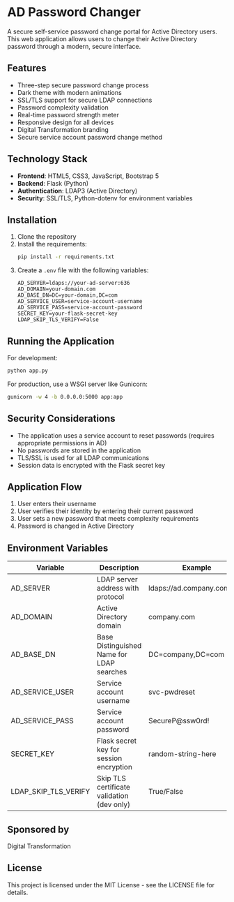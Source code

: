 # AD Password Changer

A secure self-service password change portal for Active Directory users. This web application allows users to change their Active Directory password through a modern, secure interface.

## Features

- Three-step secure password change process
- Dark theme with modern animations
- SSL/TLS support for secure LDAP connections
- Password complexity validation
- Real-time password strength meter
- Responsive design for all devices
- Digital Transformation branding
- Secure service account password change method

## Technology Stack

- **Frontend**: HTML5, CSS3, JavaScript, Bootstrap 5
- **Backend**: Flask (Python)
- **Authentication**: LDAP3 (Active Directory)
- **Security**: SSL/TLS, Python-dotenv for environment variables

## Installation

1. Clone the repository
2. Install the requirements:
   ```bash
   pip install -r requirements.txt
   ```
3. Create a `.env` file with the following variables:
   ```
   AD_SERVER=ldaps://your-ad-server:636
   AD_DOMAIN=your-domain.com
   AD_BASE_DN=DC=your-domain,DC=com
   AD_SERVICE_USER=service-account-username
   AD_SERVICE_PASS=service-account-password
   SECRET_KEY=your-flask-secret-key
   LDAP_SKIP_TLS_VERIFY=False
   ```

## Running the Application

For development:
```bash
python app.py
```

For production, use a WSGI server like Gunicorn:
```bash
gunicorn -w 4 -b 0.0.0.0:5000 app:app
```

## Security Considerations

- The application uses a service account to reset passwords (requires appropriate permissions in AD)
- No passwords are stored in the application
- TLS/SSL is used for all LDAP communications
- Session data is encrypted with the Flask secret key

## Application Flow

1. User enters their username
2. User verifies their identity by entering their current password
3. User sets a new password that meets complexity requirements
4. Password is changed in Active Directory

## Environment Variables

| Variable | Description | Example |
|----------|-------------|---------|
| AD_SERVER | LDAP server address with protocol | ldaps://ad.company.com:636 |
| AD_DOMAIN | Active Directory domain | company.com |
| AD_BASE_DN | Base Distinguished Name for LDAP searches | DC=company,DC=com |
| AD_SERVICE_USER | Service account username | svc-pwdreset |
| AD_SERVICE_PASS | Service account password | SecureP@ssw0rd! |
| SECRET_KEY | Flask secret key for session encryption | random-string-here |
| LDAP_SKIP_TLS_VERIFY | Skip TLS certificate validation (dev only) | True/False |

## Sponsored by

Digital Transformation

## License

This project is licensed under the MIT License - see the LICENSE file for details.
